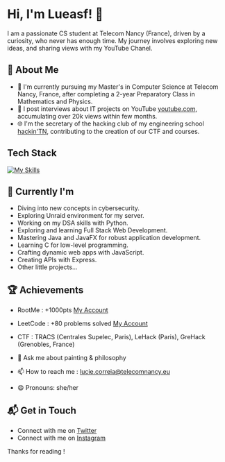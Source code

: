 # Hi, I'm Lueasf! 👋

I am a passionate CS student at Telecom Nancy (France), driven by a curiosity, who never has enough time. My journey involves exploring new ideas, and sharing views with my YouTube Chanel.

## 🚀 About Me

- 🔭 I'm currently pursuing my Master's in Computer Science at Telecom Nancy, France, after completing a 2-year Preparatory Class in Mathematics and Physics.
- 📝 I post interviews about IT projects on YouTube [youtube.com](https://www.youtube.com/@ITeaser_), accumulating over 20k views within few months.
- 🌐 I'm the secretary of the hacking club of my engineering school [hackin'TN](https://github.com/Hackin-TN), contributing to the creation of our CTF and courses.

## Tech Stack
[![My Skills](https://skillicons.dev/icons?i=py,c,java,linux,bash,js,html,css,react,nodejs,tailwind,github,vscode,docker,wordpress,latex,notion,discord,figma,pr)](https://skillicons.dev)

## 🌱 Currently I'm

  - Diving into new concepts in cybersecurity.
  - Exploring Unraid environment for my server.
  - Working on my DSA skills with Python.
  - Exploring and learning Full Stack Web Development.
  - Mastering Java and JavaFX for robust application development.
  - Learning C for low-level programming.
  - Crafting dynamic web apps with JavaScript.
  - Creating APIs with Express.
  - Other little projects...
 
  
 ## 🏆 Achievements
 - RootMe : +1000pts [My Account](https://www.root-me.org/lueasf?lang=fr#69249ef999e8cf15f9ee4301e1030082)
 - LeetCode : +80 problems solved [My Account](https://leetcode.com/u/lueasf/)
 - CTF : TRACS (Centrales Supelec, Paris), LeHack (Paris), GreHack (Grenobles, France)

- 💬 Ask me about painting & philosophy
- 📫 How to reach me : lucie.correia@telecomnancy.eu
- 😄 Pronouns: she/her

## 📬 Get in Touch

- Connect with me on [Twitter](https://x.com/ITeaser_)
- Connect with me on [Instagram](https://www.instagram.com/iteaseroff/)

Thanks for reading ! 

<!--![Lueasf's Stats](https://github-readme-stats.vercel.app/api?username=lueasf&theme=synthwave&show_icons=true&hide_border=true&count_private=true)-->

